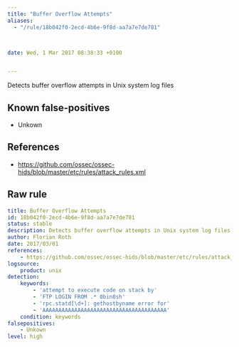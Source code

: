 ```yaml
---
title: "Buffer Overflow Attempts"
aliases:
  - "/rule/18b042f0-2ecd-4b6e-9f8d-aa7a7e7de781"



date: Wed, 1 Mar 2017 08:38:33 +0100


---
```


Detects buffer overflow attempts in Unix system log files

<!--more-->


## Known false-positives

* Unkown



## References

* https://github.com/ossec/ossec-hids/blob/master/etc/rules/attack_rules.xml


## Raw rule
```yaml
title: Buffer Overflow Attempts
id: 18b042f0-2ecd-4b6e-9f8d-aa7a7e7de781
status: stable
description: Detects buffer overflow attempts in Unix system log files
author: Florian Roth
date: 2017/03/01
references:
    - https://github.com/ossec/ossec-hids/blob/master/etc/rules/attack_rules.xml
logsource:
    product: unix
detection:
    keywords:
        - 'attempt to execute code on stack by'
        - 'FTP LOGIN FROM .* 0bin0sh'
        - 'rpc.statd[\d+]: gethostbyname error for'
        - 'AAAAAAAAAAAAAAAAAAAAAAAAAAAAAAAAAAAAAAA'
    condition: keywords
falsepositives:
    - Unkown
level: high

```

